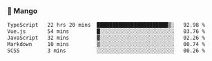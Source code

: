 ### 🥭 Mango

<!--START_SECTION:waka-->

```txt
TypeScript   22 hrs 20 mins  ███████████████████████▒░   92.98 %
Vue.js       54 mins         █░░░░░░░░░░░░░░░░░░░░░░░░   03.76 %
JavaScript   32 mins         ▓░░░░░░░░░░░░░░░░░░░░░░░░   02.26 %
Markdown     10 mins         ▒░░░░░░░░░░░░░░░░░░░░░░░░   00.74 %
SCSS         3 mins          ░░░░░░░░░░░░░░░░░░░░░░░░░   00.26 %
```

<!--END_SECTION:waka-->
